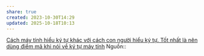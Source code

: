 ```yaml
---
share: true
created: 2023-10-30T14:29
updated: 2025-10-18T10:13
---
```

[Cách máy tính hiểu ký tự khác với cách con người hiểu ký tự. Tốt nhất là nên dùng điểm mã khi nói về ký tự máy tính](../../%F0%9F%94%A0K%C3%BD%20t%E1%BB%B1,%20v%C4%83n%20b%E1%BA%A3n,%20ng%C3%B4n%20ng%E1%BB%AF%20%C4%91%C3%A1nh%20d%E1%BA%A5u/Ti%E1%BA%BFng%20Vi%E1%BB%87t,%20Unicode,%20emoji/L%C3%BD%20thuy%E1%BA%BFt%20Unicode/%C4%90i%E1%BB%83m%20m%C3%A3/C%C3%A1ch%20m%C3%A1y%20t%C3%ADnh%20hi%E1%BB%83u%20k%C3%BD%20t%E1%BB%B1%20kh%C3%A1c%20v%E1%BB%9Bi%20c%C3%A1ch%20con%20ng%C6%B0%E1%BB%9Di%20hi%E1%BB%83u%20k%C3%BD%20t%E1%BB%B1.%20T%E1%BB%91t%20nh%E1%BA%A5t%20l%C3%A0%20n%C3%AAn%20d%C3%B9ng%20%C4%91i%E1%BB%83m%20m%C3%A3%20khi%20n%C3%B3i%20v%E1%BB%81%20k%C3%BD%20t%E1%BB%B1%20m%C3%A1y%20t%C3%ADnh.md)
Nguồn:: 